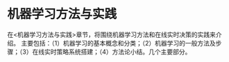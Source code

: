 # 机器学习方法与实践
在<机器学习方法与实践>章节，将围绕机器学习方法和在线实时决策的实践来介绍。
主要包括：（1）机器学习的基本概念和分类；（2）机器学习的一般方法及步骤；（3）在线实时策略系统搭建；（4）方法论小结。几个主要部分。
